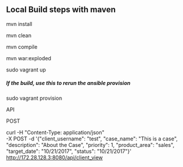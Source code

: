 


## Local Build steps with maven


mvn install

mvn clean

mvn compile

mvn war:exploded

sudo vagrant up

##### If the build, use this to rerun the ansible provision
sudo vagrant provision








API

POST

curl -H "Content-Type: application/json" \
-X POST -d '{"client_username": "test", "case_name": "This is a case", "description": "About the Case", "priority": 1, "product_area": "sales", "target_date": "10/21/2017", "status": "10/21/2017"}' \
http://172.28.128.3:8080/api/client_view
